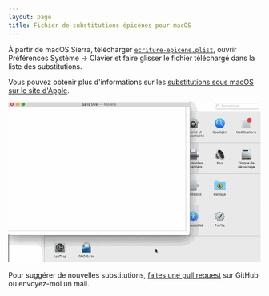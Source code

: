 ```yaml
---
layout: page
title: Fichier de substitutions épicènes pour macOS
---
```


À partir de macOS Sierra, télécharger [`ecriture-epicene.plist`](assets/ecriture-epicene.plist), ouvrir Préférences Système → Clavier et faire glisser le fichier téléchargé dans la liste des substitutions.

Vous pouvez obtenir plus d'informations sur les [substitutions sous macOS sur le site d'Apple](https://support.apple.com/kb/PH25699).

![Installation des substitutions](assets/installation-substitutions.gif)

Pour suggérer de nouvelles substitutions, [faites une pull request](https://github.com/MattiSG/epicene.info/edit/master/assets/ecriture-epicene.plist) sur GitHub ou envoyez-moi un mail.

